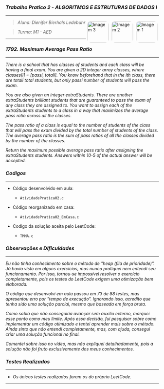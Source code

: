 ### _Trabalho Pratico 2 - ALGORITMOS E ESTRUTURAS DE DADOS I_

***

<img align="right" src="https://i.pinimg.com/736x/10/a5/44/10a544bcbd14d67c1e9272ab19883feb.jpg" alt="Imagem 1" style="border-radius: 10px; margin: 5px;" width="70">
<img align="right" src="https://i.pinimg.com/736x/e9/3a/09/e93a0947a0fab44abf7c0bbdc79f828b.jpg" alt="Imagem 2" style="border-radius: 10px; margin: 5px;" height="70">
<img align="right" src="https://i.pinimg.com/736x/cd/c2/bd/cdc2bd48ec628071ee1e0e757e5c7131.jpg" alt="Imagem 3" style="border-radius: 10px; margin: 5px;" width="70">

> _Aluna: Dienifer Bierhals Ledebuhr_ 
 
> _Turma: M1 - AED_

***

### _1792. Maximum Average Pass Ratio_

***

_There is a school that has classes of students and each class will be having a final exam. You are given a 2D integer array classes, where classes[i] = [passi, totali]. You know beforehand that in the ith class, there are totali total students, but only passi number of students will pass the exam._

_You are also given an integer extraStudents. There are another extraStudents brilliant students that are guaranteed to pass the exam of any class they are assigned to. You want to assign each of the extraStudents students to a class in a way that maximizes the average pass ratio across all the classes._

_The pass ratio of a class is equal to the number of students of the class that will pass the exam divided by the total number of students of the class. The average pass ratio is the sum of pass ratios of all the classes divided by the number of the classes._

_Return the maximum possible average pass ratio after assigning the extraStudents students. Answers within 10-5 of the actual answer will be accepted._

### _Codigos_

***

* Código desenvolvido em aula:
  
  * `AtividadePratica02.c`
    
* Código reorganizado em casa:

  * `AtividadePratica02_EmCasa.c` 

* Codigo da solução aceita pelo LeetCode:

  * `TMMA.c`


### _Observações e Dificuldades_

***

_Eu não tinha conhecimento sobre o método de "heap (fila de prioridade)". Já havia visto em alguns exercícios, mas nunca pratiquei nem entendi seu funcionamento. Por isso, tornou-se impossível resolver o exercício completamente, pois os testes do LeetCode exigem uma otimização bem elaborada._

_O código que desenvolvi em aula passou em 73 de 88 testes, mas apresentou erro por "tempo de execução". Ignorando isso, acredito que tenha sido uma solução parcial, mesmo que baseada em força bruta._

_Como sabia que não conseguiria avançar sem auxílio externo, marquei esse ponto como meu limite. Após essa decisão, fui pesquisar sobre como implementar um código otimizado e tentei aprender mais sobre o método. Ainda sinto que não entendi completamente, mas, com ajuda, consegui criar uma solução funcional no final._

_Comentei sobre isso no vídeo, mas não expliquei detalhadamente, pois a solução não foi fruto exclusivamente dos meus conhecimentos._


### _Testes Realizados_

***

 * _Os únicos testes realizados foram os do próprio LeetCode._

***
